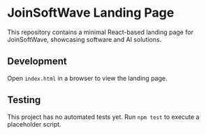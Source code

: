 # JoinSoftWave Landing Page

This repository contains a minimal React-based landing page for JoinSoftWave, showcasing software and AI solutions.

## Development

Open `index.html` in a browser to view the landing page.

## Testing

This project has no automated tests yet. Run `npm test` to execute a placeholder script.
